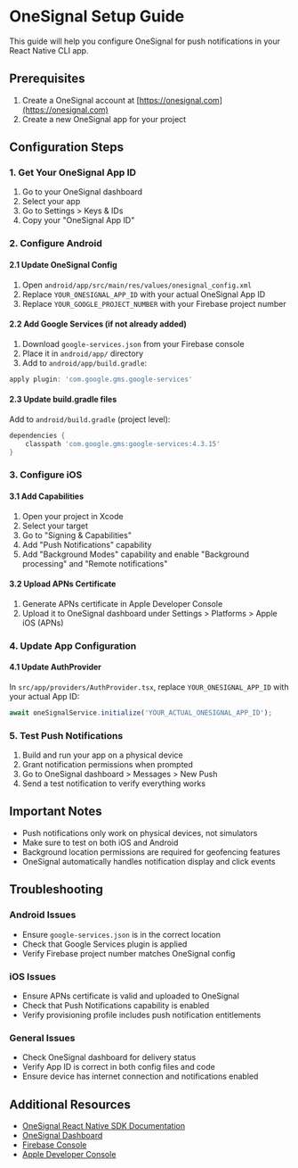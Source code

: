 # OneSignal Setup Guide

This guide will help you configure OneSignal for push notifications in your React Native CLI app.

## Prerequisites

1. Create a OneSignal account at [https://onesignal.com](https://onesignal.com)
2. Create a new OneSignal app for your project

## Configuration Steps

### 1. Get Your OneSignal App ID

1. Go to your OneSignal dashboard
2. Select your app
3. Go to Settings > Keys & IDs
4. Copy your "OneSignal App ID"

### 2. Configure Android

#### 2.1 Update OneSignal Config
1. Open `android/app/src/main/res/values/onesignal_config.xml`
2. Replace `YOUR_ONESIGNAL_APP_ID` with your actual OneSignal App ID
3. Replace `YOUR_GOOGLE_PROJECT_NUMBER` with your Firebase project number

#### 2.2 Add Google Services (if not already added)
1. Download `google-services.json` from your Firebase console
2. Place it in `android/app/` directory
3. Add to `android/app/build.gradle`:
```gradle
apply plugin: 'com.google.gms.google-services'
```

#### 2.3 Update build.gradle files
Add to `android/build.gradle` (project level):
```gradle
dependencies {
    classpath 'com.google.gms:google-services:4.3.15'
}
```

### 3. Configure iOS

#### 3.1 Add Capabilities
1. Open your project in Xcode
2. Select your target
3. Go to "Signing & Capabilities"
4. Add "Push Notifications" capability
5. Add "Background Modes" capability and enable "Background processing" and "Remote notifications"

#### 3.2 Upload APNs Certificate
1. Generate APNs certificate in Apple Developer Console
2. Upload it to OneSignal dashboard under Settings > Platforms > Apple iOS (APNs)

### 4. Update App Configuration

#### 4.1 Update AuthProvider
In `src/app/providers/AuthProvider.tsx`, replace `YOUR_ONESIGNAL_APP_ID` with your actual App ID:

```typescript
await oneSignalService.initialize('YOUR_ACTUAL_ONESIGNAL_APP_ID');
```

### 5. Test Push Notifications

1. Build and run your app on a physical device
2. Grant notification permissions when prompted
3. Go to OneSignal dashboard > Messages > New Push
4. Send a test notification to verify everything works

## Important Notes

- Push notifications only work on physical devices, not simulators
- Make sure to test on both iOS and Android
- Background location permissions are required for geofencing features
- OneSignal automatically handles notification display and click events

## Troubleshooting

### Android Issues
- Ensure `google-services.json` is in the correct location
- Check that Google Services plugin is applied
- Verify Firebase project number matches OneSignal config

### iOS Issues
- Ensure APNs certificate is valid and uploaded to OneSignal
- Check that Push Notifications capability is enabled
- Verify provisioning profile includes push notification entitlements

### General Issues
- Check OneSignal dashboard for delivery status
- Verify App ID is correct in both config files and code
- Ensure device has internet connection and notifications enabled

## Additional Resources

- [OneSignal React Native SDK Documentation](https://documentation.onesignal.com/docs/react-native-sdk-setup)
- [OneSignal Dashboard](https://app.onesignal.com)
- [Firebase Console](https://console.firebase.google.com)
- [Apple Developer Console](https://developer.apple.com)

